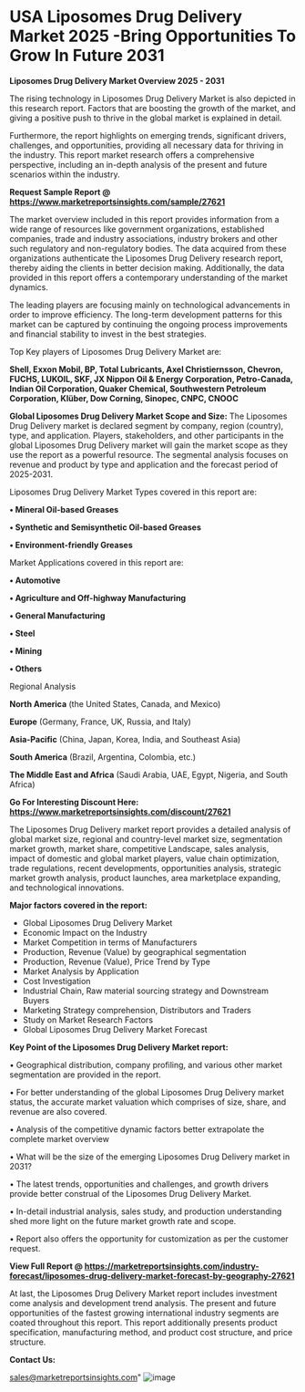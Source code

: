 # USA Liposomes Drug Delivery Market 2025 -Bring Opportunities To Grow In Future 2031

<Strong> Liposomes Drug Delivery Market Overview 2025 - 2031</strong>

The rising technology in Liposomes Drug Delivery Market is also depicted in this research report. Factors that are boosting the growth of the market, and giving a positive push to thrive in the global market is explained in detail.

Furthermore, the report highlights on emerging trends, significant drivers, challenges, and opportunities, providing all necessary data for thriving in the industry. This report market research offers a comprehensive perspective, including an in-depth analysis of the present and future scenarios within the industry.

<strong>Request Sample Report @ <a href=https://www.marketreportsinsights.com/sample/27621>https://www.marketreportsinsights.com/sample/27621</a></strong>

The market overview included in this report provides information from a wide range of resources like government organizations, established companies, trade and industry associations, industry brokers and other such regulatory and non-regulatory bodies. The data acquired from these organizations authenticate the Liposomes Drug Delivery research report, thereby aiding the clients in better decision making. Additionally, the data provided in this report offers a contemporary understanding of the market dynamics.

The leading players are focusing mainly on technological advancements in order to improve efficiency. The long-term development patterns for this market can be captured by continuing the ongoing process improvements and financial stability to invest in the best strategies.

Top Key players of Liposomes Drug Delivery Market are:

<strong>Shell, Exxon Mobil, BP, Total Lubricants, Axel Christiernsson, Chevron, FUCHS, LUKOIL, SKF, JX Nippon Oil & Energy Corporation, Petro-Canada, Indian Oil Corporation, Quaker Chemical, Southwestern Petroleum Corporation, Klüber, Dow Corning, Sinopec, CNPC, CNOOC</strong>

<strong><b>Global Liposomes Drug Delivery Market Scope and Size:</b></strong>
The Liposomes Drug Delivery market is declared segment by company, region (country), type, and application. Players, stakeholders, and other participants in the global Liposomes Drug Delivery market will gain the market scope as they use the report as a powerful resource. The segmental analysis focuses on revenue and product by type and application and the forecast period of 2025-2031.

Liposomes Drug Delivery Market Types covered in this report are:

<strong>• Mineral Oil-based Greases

• Synthetic and Semisynthetic Oil-based Greases

• Environment-friendly Greases</strong>

Market Applications covered in this report are:

<strong>• Automotive

• Agriculture and Off-highway Manufacturing

• General Manufacturing

• Steel

• Mining

• Others</strong> 

Regional Analysis

<strong>North America</strong> (the United States, Canada, and Mexico)

<strong>Europe</strong> (Germany, France, UK, Russia, and Italy)

<strong>Asia-Pacific</strong> (China, Japan, Korea, India, and Southeast Asia)

<strong>South America</strong> (Brazil, Argentina, Colombia, etc.)

<strong>The Middle East and Africa</strong> (Saudi Arabia, UAE, Egypt, Nigeria, and South Africa)

<strong>Go For Interesting Discount Here: <a href=https://www.marketreportsinsights.com/discount/27621>https://www.marketreportsinsights.com/discount/27621</a></strong>

The Liposomes Drug Delivery market report provides a detailed analysis of global market size, regional and country-level market size, segmentation market growth, market share, competitive Landscape, sales analysis, impact of domestic and global market players, value chain optimization, trade regulations, recent developments, opportunities analysis, strategic market growth analysis, product launches, area marketplace expanding, and technological innovations.

<strong><b>Major factors covered in the report:</b></strong>
<ul>
  <li>Global Liposomes Drug Delivery Market </li>
  <li>Economic Impact on the Industry</li>
  <li>Market Competition in terms of Manufacturers</li>
  <li>Production, Revenue (Value) by geographical segmentation</li>
  <li>Production, Revenue (Value), Price Trend by Type</li>
  <li>Market Analysis by Application</li>
  <li>Cost Investigation</li>
  <li>Industrial Chain, Raw material sourcing strategy and Downstream Buyers</li>
  <li>Marketing Strategy comprehension, Distributors and Traders</li>
  <li>Study on Market Research Factors</li>
  <li>Global Liposomes Drug Delivery Market Forecast</li>
</ul>

<strong><b>Key Point of the Liposomes Drug Delivery Market report:</b></strong>

• Geographical distribution, company profiling, and various other market segmentation are provided in the report.

• For better understanding of the global Liposomes Drug Delivery market status, the accurate market valuation which comprises of size, share, and revenue are also covered.

• Analysis of the competitive dynamic factors better extrapolate the complete market overview

• What will be the size of the emerging Liposomes Drug Delivery market in 2031?

• The latest trends, opportunities and challenges, and growth drivers provide better construal of the Liposomes Drug Delivery Market.

• In-detail industrial analysis, sales study, and production understanding shed more light on the future market growth rate and scope.

• Report also offers the opportunity for customization as per the customer request.

<strong><b>View Full Report @ <a href=https://marketreportsinsights.com/industry-forecast/liposomes-drug-delivery-market-forecast-by-geography-27621>https://marketreportsinsights.com/industry-forecast/liposomes-drug-delivery-market-forecast-by-geography-27621</a></b></strong>


At last, the Liposomes Drug Delivery Market report includes investment come analysis and development trend analysis. The present and future opportunities of the fastest growing international industry segments are coated throughout this report. This report additionally presents product specification, manufacturing method, and product cost structure, and price structure.

<strong>Contact Us:</strong>

sales@marketreportsinsights.com"
![image](https://github.com/user-attachments/assets/ebe298ff-c80a-4256-aa23-de2994418710)
